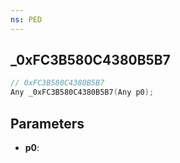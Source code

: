 ```yaml
---
ns: PED
---
```

## _0xFC3B580C4380B5B7

```c
// 0xFC3B580C4380B5B7
Any _0xFC3B580C4380B5B7(Any p0);
```

## Parameters
* **p0**:
